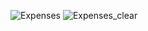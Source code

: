 ![Expenses](https://github.com/CauaCristian/App_Despesa_Pessoal_Flutter/assets/125278407/912f6a09-e596-4b5c-8e8f-54d93e7fb784)
![Expenses_clear](https://github.com/CauaCristian/App_Despesa_Pessoal_Flutter/assets/125278407/4630e060-7275-4ce3-9438-350a03a8d0c0)
